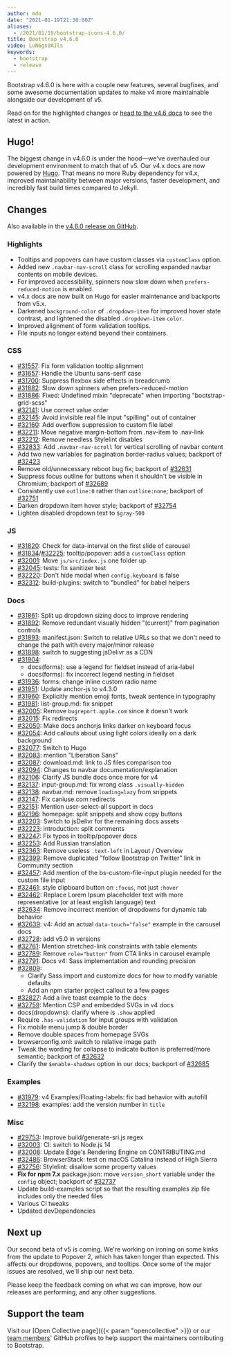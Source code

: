 ```yaml
---
author: mdo
date: "2021-01-19T21:30:00Z"
aliases:
  - /2021/01/19/bootstrap-icons-4.6.0/
title: Bootstrap v4.6.0
video: LuN6gs0AJls
keywords:
  - bootstrap
  - release
---
```


Bootstrap v4.6.0 is here with a couple new features, several bugfixes, and some awesome documentation updates to make v4 more maintainable alongside our development of v5.

Read on for the highlighted changes or [head to the v4.6 docs](https://getbootstrap.com/docs/4.6/) to see the latest in action.

## Hugo!

The biggest change in v4.6.0 is under the hood—we've overhauled our development environment to match that of v5. Our v4.x docs are now powered by [Hugo](https://gohugo.io). That means no more Ruby dependency for v4.x, improved maintainability between major versions, faster development, and incredibly fast build times compared to Jekyll.

## Changes

Also available in the [v4.6.0 release on GitHub](https://github.com/twbs/bootstrap/releases/tag/v4.6.0).

### Highlights

- Tooltips and popovers can have custom classes via `customClass` option.
- Added new `.navbar-nav-scroll` class for scrolling expanded navbar contents on mobile devices.
- For improved accessibility, spinners now slow down when `prefers-reduced-motion` is enabled.
- v4.x docs are now built on Hugo for easier maintenance and backports from v5.x.
- Darkened `background-color` of `.dropdown-item` for improved hover state contrast, and lightened the disabled `.dropdown-item` `color`.
- Improved alignment of form validation tooltips.
- File inputs no longer extend beyond their containers.

### CSS

- [#31557](https://github.com/twbs/bootstrap/pull/31557): Fix form validation tooltip alignment
- [#31657](https://github.com/twbs/bootstrap/pull/31657): Handle the Ubuntu sans-serif case
- [#31700](https://github.com/twbs/bootstrap/pull/31700): Suppress flexbox side effects in breadcrumb
- [#31882](https://github.com/twbs/bootstrap/pull/31882): Slow down spinners when prefers-reduced-motion
- [#31886](https://github.com/twbs/bootstrap/pull/31886): Fixed: Undefined mixin "deprecate" when importing "bootstrap-grid-scss"
- [#32141](https://github.com/twbs/bootstrap/pull/32141): Use correct value order
- [#32145](https://github.com/twbs/bootstrap/pull/32145): Avoid invisible real file input "spilling" out of container
- [#32160](https://github.com/twbs/bootstrap/pull/32160): Add overflow suppression to custom file label
- [#32211](https://github.com/twbs/bootstrap/pull/32211): Move negative margin-bottom from .nav-item to .nav-link
- [#32212](https://github.com/twbs/bootstrap/pull/32212): Remove needless Stylelint disables
- [#32833](https://github.com/twbs/bootstrap/pull/32833): Add `.navbar-nav-scroll` for vertical scrolling of navbar content
- Add two new variables for pagination border-radius values; backport of [#32423](https://github.com/twbs/bootstrap/pull/32423)
- Remove old/unnecessary reboot bug fix; backport of [#32631](https://github.com/twbs/bootstrap/pull/32631)
- Suppress focus outline for buttons when it shouldn't be visible in Chromium; backport of [#32689](https://github.com/twbs/bootstrap/pull/32689)
- Consistently use `outline:0` rather than `outline:none`; backport of [#32751](https://github.com/twbs/bootstrap/pull/32751)
- Darken dropdown item hover style; backport of [#32754](https://github.com/twbs/bootstrap/pull/32754)
- Lighten disabled dropdown text to `$gray-500`

### JS

- [#31820](https://github.com/twbs/bootstrap/pull/31820): Check for data-interval on the first slide of carousel
- [#31834](https://github.com/twbs/bootstrap/pull/31834)/[#32225](https://github.com/twbs/bootstrap/pull/32225): tooltip/popover: add a `customClass` option
- [#32001](https://github.com/twbs/bootstrap/pull/32001): Move `js/src/index.js` one folder up
- [#32045](https://github.com/twbs/bootstrap/pull/32045): tests: fix sanitizer test
- [#32220](https://github.com/twbs/bootstrap/pull/32220): Don't hide modal when `config.keyboard` is false
- [#32312](https://github.com/twbs/bootstrap/pull/32312): build-plugins: switch to "bundled" for babel helpers

### Docs

- [#31861](https://github.com/twbs/bootstrap/pull/31861): Split up dropdown sizing docs to improve rendering
- [#31892](https://github.com/twbs/bootstrap/pull/31892): Remove redundant visually hidden "(current)" from pagination controls
- [#31893](https://github.com/twbs/bootstrap/pull/31893): manifest.json: Switch to relative URLs so that we don't need to change the path with every major/minor release
- [#31898](https://github.com/twbs/bootstrap/pull/31898): switch to suggesting jsDelivr as a CDN
- [#31904](https://github.com/twbs/bootstrap/pull/31904):
  - docs(forms): use a legend for fieldset instead of aria-label
  - docs(forms): fix incorrect legend nesting in fieldset
- [#31936](https://github.com/twbs/bootstrap/pull/31936): forms: change inline custom radio name
- [#31951](https://github.com/twbs/bootstrap/pull/31951): Update anchor-js to v4.3.0
- [#31960](https://github.com/twbs/bootstrap/pull/31960): Explicitly mention emoji fonts, tweak sentence in typography
- [#31981](https://github.com/twbs/bootstrap/pull/31981): list-group.md: fix snippet
- [#32005](https://github.com/twbs/bootstrap/pull/32005): Remove `bugreport.apple.com` since it doesn't work
- [#32015](https://github.com/twbs/bootstrap/pull/32015): Fix redirects
- [#32050](https://github.com/twbs/bootstrap/pull/32050): Make docs anchorjs links darker on keyboard focus
- [#32054](https://github.com/twbs/bootstrap/pull/32054): Add callouts about using light colors ideally on a dark background
- [#32077](https://github.com/twbs/bootstrap/pull/32077): Switch to Hugo
- [#32083](https://github.com/twbs/bootstrap/pull/32083): mention "Liberation Sans"
- [#32087](https://github.com/twbs/bootstrap/pull/32087): download.md: link to JS files comparison too
- [#32094](https://github.com/twbs/bootstrap/pull/32094): Changes to navbar documentation/explanation
- [#32106](https://github.com/twbs/bootstrap/pull/32106): Clarify JS bundle docs once more for v4
- [#32137](https://github.com/twbs/bootstrap/pull/32137): input-group.md: fix wrong class `.visually-hidden`
- [#32138](https://github.com/twbs/bootstrap/pull/32138): navbar.md: remove `loading=lazy` from snippets
- [#32147](https://github.com/twbs/bootstrap/pull/32147): Fix caniuse.com redirects
- [#32151](https://github.com/twbs/bootstrap/pull/32151): Mention user-select-all support in docs
- [#32196](https://github.com/twbs/bootstrap/pull/32196): homepage: split snippets and show copy buttons
- [#32203](https://github.com/twbs/bootstrap/pull/32203): Switch to jsDelivr for the remaining docs assets
- [#32223](https://github.com/twbs/bootstrap/pull/32223): introduction: split comments
- [#32247](https://github.com/twbs/bootstrap/pull/32247): Fix typos in tooltip/popover docs
- [#32253](https://github.com/twbs/bootstrap/pull/32253): Add Russian translation
- [#32363](https://github.com/twbs/bootstrap/pull/32363): Remove useless `.text-left` in Layout / Overview
- [#32399](https://github.com/twbs/bootstrap/pull/32399): Remove duplicated "follow Bootstrap on Twitter" link in Community section
- [#32457](https://github.com/twbs/bootstrap/pull/32457): Add mention of the bs-custom-file-input plugin needed for the custom file input
- [#32461](https://github.com/twbs/bootstrap/pull/32461): style clipboard button on `:focus`, not just `:hover`
- [#32462](https://github.com/twbs/bootstrap/pull/32462): Replace Lorem Ipsum placeholder text with more representative (or at least english language) text
- [#32634](https://github.com/twbs/bootstrap/pull/32634): Remove incorrect mention of dropdowns for dynamic tab behavior
- [#32639](https://github.com/twbs/bootstrap/pull/32639): v4: Add an actual `data-touch="false"` example in the carousel docs
- [#32728](https://github.com/twbs/bootstrap/pull/32728): add v5.0 in versions
- [#32761](https://github.com/twbs/bootstrap/pull/32761): Mention stretched-link constraints with table elements
- [#32789](https://github.com/twbs/bootstrap/pull/32789): Remove `role="button"` from CTA links in carousel example
- [#32791](https://github.com/twbs/bootstrap/pull/32791): Docs v4: Sass implementation and rounding precision
- [#32809](https://github.com/twbs/bootstrap/pull/32809):
  - Clarify Sass import and customize docs for how to modify variable defaults
  - Add an npm starter project callout to a few pages
- [#32827](https://github.com/twbs/bootstrap/pull/32827): Add a live toast example to the docs
- [#32759](https://github.com/twbs/bootstrap/pull/32759): Mention CSP and embedded SVGs in v4 docs
- docs(dropdowns): clarify where is `.show` applied
- Require `.has-validation` for input groups with validation
- Fix mobile menu jump & double border
- Remove double spaces from homepage SVGs
- browserconfig.xml: switch to relative image path
- Tweak the wording for collapse to indicate button is preferred/more semantic; backport of [#32632](https://github.com/twbs/bootstrap/pull/32632)
- Clarify the `$enable-shadows` option in our docs; backport of [#32685](https://github.com/twbs/bootstrap/pull/32685)

### Examples

- [#31979](https://github.com/twbs/bootstrap/pull/31979): v4 Examples/Floating-labels: fix bad behavior with autofill
- [#32198](https://github.com/twbs/bootstrap/pull/32198): examples: add the version number in `title`

### Misc

- [#29753](https://github.com/twbs/bootstrap/pull/29753): Improve build/generate-sri.js regex
- [#32003](https://github.com/twbs/bootstrap/pull/32003): CI: switch to Node.js 14
- [#32008](https://github.com/twbs/bootstrap/pull/32008): Update Edge's Rendering Engine on CONTRIBUTING.md
- [#32486](https://github.com/twbs/bootstrap/pull/32486): BrowserStack: test on macOS Catalina instead of High Sierra
- [#32756](https://github.com/twbs/bootstrap/pull/32756): Stylelint: disallow some property values
- **Fix for npm 7.x** package.json: move `version_short` variable under the `config` object; backport of [#32737](https://github.com/twbs/bootstrap/pull/32737)
- Update build-examples script so that the resulting examples zip file includes only the needed files
- Various CI tweaks
- Updated devDependencies

## Next up

Our second beta of v5 is coming. We're working on ironing on some kinks from the update to Popover 2, which has taken longer than expected. This affects our dropdowns, popovers, and tooltips. Once some of the major issues are resolved, we'll ship our next beta.

Please keep the feedback coming on what we can improve, how our releases are performing, and any other suggestions.

## Support the team

Visit our [Open Collective page]({{< param "opencollective" >}}) or our [team members](https://github.com/orgs/twbs/people)' GitHub profiles to help support the maintainers contributing to Bootstrap.
